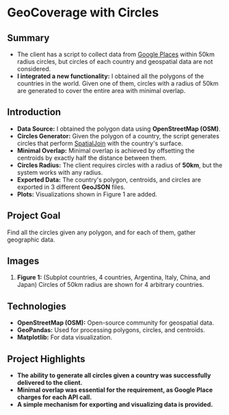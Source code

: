# GeoCoverage with Circles
## Summary
- The client has a script to collect data from [Google Places](https://developers.google.com/maps/documentation/places/web-service/overview?hl=es-419) within 50km radius circles, but circles of each country and geospatial data are not considered.
- **I integrated a new functionality:** I obtained all the polygons of the countries in the world. Given one of them, circles with a radius of 50km are generated to cover the entire area with minimal overlap.


## Introduction
- **Data Source:** I obtained the polygon data using **OpenStreetMap (OSM)**.
- **Circles Generator:** Given the polygon of a country, the script generates circles that perform [SpatialJoin](https://geopandas.org/en/stable/gallery/spatial_joins.html) with the country's surface.
- **Minimal Overlap:** Minimal overlap is achieved by offsetting the centroids by exactly half the distance between them.
- **Circles Radius:** The client requires circles with a radius of **50km**, but the system works with any radius.
- **Exported Data:** The country's polygon, centroids, and circles are exported in 3 different **GeoJSON** files.
- **Plots:** Visualizations shown in Figure 1 are added.

## Project Goal
Find all the circles given any polygon, and for each of them, gather geographic data.

## Images
1. **Figure 1:** (Subplot countries, 4 countries, Argentina, Italy, China, and Japan) Circles of 50km radius are shown for 4 arbitrary countries.


## Technologies
- **OpenStreetMap (OSM):** Open-source community for geospatial data.
- **GeoPandas:** Used for processing polygons, circles, and centroids.
- **Matplotlib:** For data visualization.


## Project Highlights
- **The ability to generate all circles given a country was successfully delivered to the client.**
- **Minimal overlap was essential for the requirement, as Google Place charges for each API call.**
- **A simple mechanism for exporting and visualizing data is provided.**

